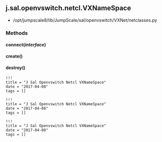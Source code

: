 <!-- toc -->
## j.sal.openvswitch.netcl.VXNameSpace

- /opt/jumpscale8/lib/JumpScale/sal/openvswitch/VXNet/netclasses.py

### Methods

#### connect(*interface*) 

#### create() 

#### destroy() 


```
!!!
title = "J Sal Openvswitch Netcl VXNameSpace"
date = "2017-04-08"
tags = []
```

```
!!!
title = "J Sal Openvswitch Netcl VXNameSpace"
date = "2017-04-08"
tags = []
```

```
!!!
title = "J Sal Openvswitch Netcl VXNameSpace"
date = "2017-04-08"
tags = []
```
